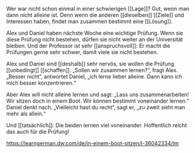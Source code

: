 Wer war nicht schon einmal in einer schwierigen [[Lage]]? Gut, wenn man dann nicht alleine ist. Denn wenn die anderen [[dieselben]] [[Ziele]] und Interessen haben, findet man zusammen bestimmt eine [[Lösung]].  

Alex und Daniel haben nächste Woche eine wichtige Prüfung. Wenn sie diese Prüfung nicht bestehen, dürfen sie nicht weiter an der Universität bleiben. Und der Professor ist sehr [[anspruchsvoll]]: Er macht die Prüfungen gerne sehr schwer, damit viele sie nicht bestehen. 

Alex und Daniel sind [[deshalb]] sehr nervös, sie wollen die Prüfung [[unbedingt]] [[schaffen]]. 
„Sollen wir zusammen lernen?“, fragt Alex. 
„Besser nicht“, antwortet Daniel, „ich lerne lieber alleine. Dann kann ich mich besser konzentrieren.“ 

Aber Alex will nicht alleine lernen und sagt:
„Lass uns zusammenarbeiten! Wir sitzen doch in einem Boot. Wir können bestimmt voneinander lernen.“ 
Daniel denkt nach. 
„Vielleicht hast du recht“, sagt er, „zu zweit sieht man mehr als allein.“ 

Und [[tatsächlich]]: Die beiden lernen viel voneinander. Hoffentlich reicht das auch für die Prüfung!

https://learngerman.dw.com/de/in-einem-boot-sitzen/l-36042334/lm